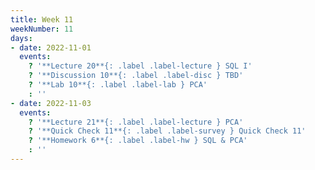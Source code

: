 ```yaml
---
title: Week 11
weekNumber: 11
days:
- date: 2022-11-01
  events:
    ? '**Lecture 20**{: .label .label-lecture } SQL I'
    ? '**Discussion 10**{: .label .label-disc } TBD' 
    ? '**Lab 10**{: .label .label-lab } PCA'
    : ''
- date: 2022-11-03
  events:
    ? '**Lecture 21**{: .label .label-lecture } PCA'
    ? '**Quick Check 11**{: .label .label-survey } Quick Check 11'
    ? '**Homework 6**{: .label .label-hw } SQL & PCA'
    : ''
---
```

